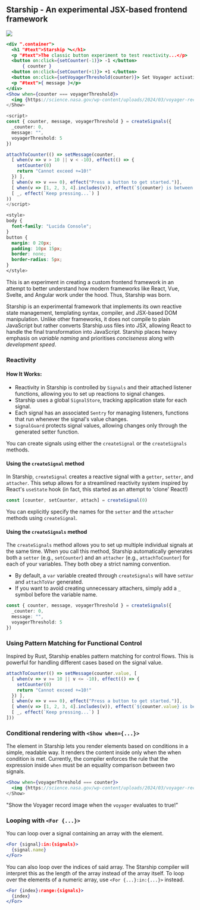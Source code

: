 ## Starship - An experimental JSX-based frontend framework ###

![](https://raw.githubusercontent.com/mylanvoos/starship/refs/heads/main/public/starship.png)

```jsx
<div ".container">
  <h1 "#text">Starship 🛰️</h1>
  <p "#text">The classic button experiment to test reactivity...</p>
  <button on:click={setCounter(-1)}> -1 </button>
      { counter }
  <button on:click={setCounter(+1)}> +1 </button>
  <button on:click={setVoyagerThreshold(counter)}> Set Voyager activation code </button>
  <p "#text">{ message }</p>
</div>
<Show when={counter === voyagerThreshold}>
  <img {https://science.nasa.gov/wp-content/uploads/2024/03/voyager-record-diagram.jpeg} "NASA Voyager" [450,250] />
</Show>
```
```typescript
<script>
const { counter, message, voyagerThreshold } = createSignals({
  _counter: 0,
  message: "",
  voyagerThreshold: 5
})

attachToCounter(() => setMessage(counter,
  [ when(v => v > 10 || v < -10), effect(() => {
    setCounter(0)
    return "Cannot exceed +=10!"
  }) ],
  [ when(v => v === 0), effect("Press a button to get started.")],
  [ when(v => [1, 2, 3, 4].includes(v)), effect(`${counter} is between [1, 4] (you can do range-based pattern matching!)`)],
  [ _, effect(`Keep pressing...`) ]
))
</script>
```
```css
<style>
body {
  font-family: "Lucida Console";
}
button {
  margin: 0 20px;
  padding: 10px 15px;
  border: none;
  border-radius: 5px;
}
</style>
```

This is an experiment in creating a custom frontend framework in an attempt to better understand how modern frameworks like React, Vue, Svelte, and Angular work under the hood. Thus, Starship was born.

Starship is an experimental framework that implements its own reactive state management, templating syntax, compiler, and JSX-based DOM manipulation. Unlike other frameworks, it does not compile to plain JavaScript but rather converts Starship.uss files into JSX, allowing React to handle the final transformation into JavaScript. Starship places heavy emphasis on *variable naming* and prioritises *conciseness* along with *development speed*. 

### Reactivity

#### How It Works:

- Reactivity in Starship is controlled by `Signals` and their attached listener functions, allowing you to set up reactions to signal changes.
- Starship uses a global `SignalStore`, tracking application state for each signal.
- Each signal has an associated `Sentry` for managing listeners, functions that run whenever the signal's value changes.
- `SignalGuard` protects signal values, allowing changes only through the generated setter function.

You can create signals using either the `createSignal` or the `createSignals` methods.

#### Using the `createSignal` method

In Starship, `createSignal` creates a reactive signal with a `getter`, `setter`, and `attacher`. This setup allows for a streamlined reactivity system inspired by React's `useState` hook (in fact, this started as an attempt to 'clone' React!)

```typescript
const [counter, setCounter, attach] = createSignal(0)
```

You can explicitly specify the names for the `setter` and the `attacher` methods using `createSignal`.

#### Using the `createSignals` method

The `createSignals` method allows you to set up multiple individual signals at the same time. When you call this method, Starship automatically generates both a `setter` (e.g., `setCounter`) and an `attacher` (e.g., `attachToCounter`) for each of your variables. They both obey a strict naming convention.

- By default, a `var` variable created through `createSignals` will have `setVar` and `attachToVar` generated.
- If you want to avoid creating unnecessary attachers, simply add a `_` symbol before the variable name.

```typescript
const { counter, message, voyagerThreshold } = createSignals({
  _counter: 0,
  message: "",
  voyagerThreshold: 5
})
```

### Using Pattern Matching for Functional Control

Inspired by Rust, Starship enables pattern matching for control flows. This is powerful for handling different cases based on the signal value.

```typescript
attachToCounter(() => setMessage(counter.value, [
  [ when(v => v >= 10 || v <= -10), effect(() => {
    setCounter(0)
    return "Cannot exceed +=10!"
  }) ],
  [ when(v => v === 0), effect("Press a button to get started.")],
  [ when(v => [1, 2, 3, 4].includes(v)), effect(`${counter.value} is between [1, 4] (you can do range-based pattern matching!)`)],
  [ _, effect(`Keep pressing...`) ]
]))
```

### Conditional rendering with `<Show when={...}>`
The <Show> element in Starship lets you render elements based on conditions in a simple, readable way. It renders the content inside <Show> only when the when condition is met. Currently, the compiler enforces the rule that the expression inside `when` must be an equality comparison between two signals.

```jsx
<Show when={voyagerThreshold === counter}>
  <img {https://science.nasa.gov/wp-content/uploads/2024/03/voyager-record-diagram.jpeg} />
</Show>
```
"Show the Voyager record image when the `voyager` evaluates to true!"

### Looping with `<For {...}>`
You can loop over a signal containing an array with the <For> element. 

```jsx
<For {signal}:in:{signals}>
  {signal.name}
</For>
```

You can also loop over the indices of said array. The Starship compiler will interpret this as the length of the array instead of the array itself. To loop over the elements of a numeric array, use `<For {...}:in:{...}>` instead.

```jsx
<For {index}:range:{signals}>
  {index}
</For>
```